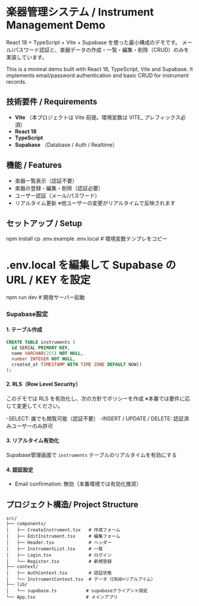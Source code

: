 # 楽器管理システム / Instrument Management Demo

React 18 + TypeScript + Vite + Supabase を使った最小構成のデモです。
メール/パスワード認証と、楽器データの作成・一覧・編集・削除（CRUD）のみを実装しています。

This is a minimal demo built with React 18, TypeScript, Vite and Supabase.
It implements email/password authentication and basic CRUD for instrument records.

## 技術要件 / Requirements

- **Vite** （本プロジェクトは Vite 前提。環境変数は VITE_ プレフィックス必須）
- **React 18** 
- **TypeScript**
- **Supabase** （Database / Auth / Realtime）

## 機能 / Features

- 楽器一覧表示（認証不要）
- 楽器の登録・編集・削除（認証必要）
- ユーザー認証（メール/パスワード）
- リアルタイム更新 ※他ユーザーの変更がリアルタイムで反映されます

## セットアップ / Setup

npm install
cp .env.example .env.local   # 環境変数テンプレをコピー
# .env.local を編集して Supabase の URL / KEY を設定
npm run dev                  # 開発サーバー起動

### Supabase設定

#### 1. テーブル作成
```sql
CREATE TABLE instruments (
  id SERIAL PRIMARY KEY,
  name VARCHAR(255) NOT NULL,
  number INTEGER NOT NULL,
  created_at TIMESTAMP WITH TIME ZONE DEFAULT NOW()
);
```

#### 2. RLS（Row Level Security）
このデモでは RLS を有効化し、次の方針でポリシーを作成
※本番では要件に応じて変更してください。

-SELECT: 誰でも閲覧可能（認証不要）
-INSERT / UPDATE / DELETE: 認証済みユーザーのみ許可

#### 3. リアルタイム有効化
Supabase管理画面で `instruments` テーブルのリアルタイムを有効にする

#### 4. 認証設定
- Email confirmation: 無効（本番環境では有効化推奨）

## プロジェクト構造/ Project Structure

```
src/
├── components/
│   ├── CreateInstrument.tsx   # 作成フォーム
│   ├── EditInstrument.tsx     # 編集フォーム
│   ├── Header.tsx             # ヘッダー
│   ├── InstrumentList.tsx     # 一覧
│   ├── Login.tsx              # ログイン
│   └── Register.tsx           # 新規登録
├── context/
│   ├── AuthContext.tsx        # 認証状態
│   └── InstrumentContext.tsx  # データ（CRUD+リアルアイム）
├── lib/
│   └── supabase.ts           # supabaseクライアント設定
└── App.tsx                   # メインアプリ
```

